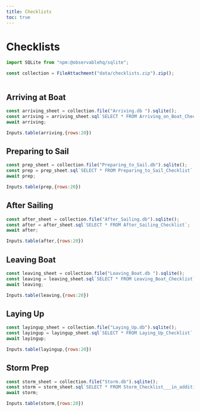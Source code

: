 ```yaml
---
title: Checklists
toc: true
---
```


# Checklists

```js
import SQLite from "npm:@observablehq/sqlite";
```

```js
const collection = FileAttachment("data/checklists.zip").zip();
```

```js

```

## Arriving at Boat
```js
const arriving_sheet = collection.file("Arriving.db ").sqlite();
const arriving = arriving_sheet.sql`SELECT * FROM Arriving_on_Boat_Checklist`;
await arriving;
```

```js
Inputs.table(arriving,{rows:20})
```

## Preparing to Sail
```js
const prep_sheet = collection.file("Preparing_to_Sail.db").sqlite();
const prep = prep_sheet.sql`SELECT * FROM Preparing_to_Sail_Checklist`;
await prep;
```

```js
Inputs.table(prep,{rows:20})
```

## After Sailing
```js
const after_sheet = collection.file("After_Sailing.db").sqlite();
const after = after_sheet.sql`SELECT * FROM After_Sailing_Checklist`;
await after;
```

```js
Inputs.table(after,{rows:20})
```

## Leaving Boat
```js
const leaving_sheet = collection.file("Leaving_Boat.db ").sqlite();
const leaving = leaving_sheet.sql`SELECT * FROM Leaving_Boat_Checklist`;
await leaving;
```

```js
Inputs.table(leaving,{rows:20})
```

## Laying Up

```js
const layingup_sheet = collection.file("Laying_Up.db").sqlite();
const layingup = layingup_sheet.sql`SELECT * FROM Laying_Up_Checklist`;
await layingup;
```

```js
Inputs.table(layingup,{rows:20})
```

## Storm Prep

```js
const storm_sheet = collection.file("Storm.db").sqlite();
const storm = storm_sheet.sql`SELECT * FROM Storm_Checklist___in_addition_to_Leaving_Boat_Checklist__`;
await storm;
```

```js
Inputs.table(storm,{rows:20})
```
